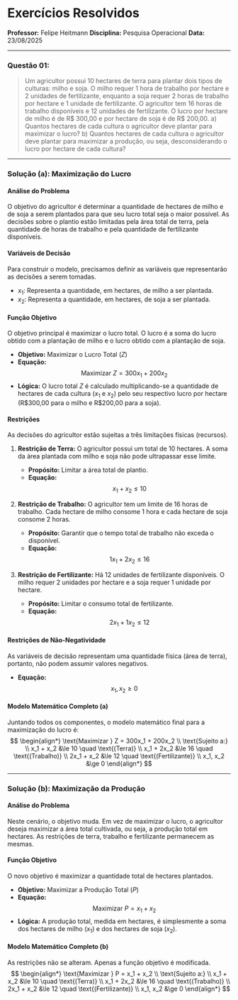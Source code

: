 # Exercícios Resolvidos
**Professor:** Felipe Heitmann
**Disciplina:** Pesquisa Operacional
**Data:** 23/08/2025
***
### Questão 01:
> Um agricultor possui 10 hectares de terra para plantar dois tipos de culturas: milho e soja. O milho requer 1 hora de trabalho por hectare e 2 unidades de fertilizante, enquanto a soja requer 2 horas de trabalho por hectare e 1 unidade de fertilizante. O agricultor tem 16 horas de trabalho disponíveis e 12 unidades de fertilizante. O lucro por hectare de milho é de R$ 300,00 e por hectare de soja é de R$ 200,00.
> a) Quantos hectares de cada cultura o agricultor deve plantar para maximizar o lucro?
> b) Quantos hectares de cada cultura o agricultor deve plantar para maximizar a produção, ou seja, desconsiderando o lucro por hectare de cada cultura?

---
### **Solução (a): Maximização do Lucro**

#### **Análise do Problema**
O objetivo do agricultor é determinar a quantidade de hectares de milho e de soja a serem plantados para que seu lucro total seja o maior possível. As decisões sobre o plantio estão limitadas pela área total de terra, pela quantidade de horas de trabalho e pela quantidade de fertilizante disponíveis.

#### **Variáveis de Decisão**
Para construir o modelo, precisamos definir as variáveis que representarão as decisões a serem tomadas.
* $x_1$: Representa a quantidade, em hectares, de milho a ser plantada.
* $x_2$: Representa a quantidade, em hectares, de soja a ser plantada.

#### **Função Objetivo**
O objetivo principal é maximizar o lucro total. O lucro é a soma do lucro obtido com a plantação de milho e o lucro obtido com a plantação de soja.

* **Objetivo:** Maximizar o Lucro Total ($Z$)
* **Equação:**
    $$
    \text{Maximizar } Z = 300x_1 + 200x_2
    $$
* **Lógica:** O lucro total $Z$ é calculado multiplicando-se a quantidade de hectares de cada cultura ($x_1$ e $x_2$) pelo seu respectivo lucro por hectare (R\$300,00 para o milho e R\$200,00 para a soja).

#### **Restrições**
As decisões do agricultor estão sujeitas a três limitações físicas (recursos).

1.  **Restrição de Terra:** O agricultor possui um total de 10 hectares. A soma da área plantada com milho e soja não pode ultrapassar esse limite.
    * **Propósito:** Limitar a área total de plantio.
    * **Equação:**
        $$
        x_1 + x_2 \le 10
        $$

2.  **Restrição de Trabalho:** O agricultor tem um limite de 16 horas de trabalho. Cada hectare de milho consome 1 hora e cada hectare de soja consome 2 horas.
    * **Propósito:** Garantir que o tempo total de trabalho não exceda o disponível.
    * **Equação:**
        $$
        1x_1 + 2x_2 \le 16
        $$

3.  **Restrição de Fertilizante:** Há 12 unidades de fertilizante disponíveis. O milho requer 2 unidades por hectare e a soja requer 1 unidade por hectare.
    * **Propósito:** Limitar o consumo total de fertilizante.
    * **Equação:**
        $$
        2x_1 + 1x_2 \le 12
        $$

#### **Restrições de Não-Negatividade**
As variáveis de decisão representam uma quantidade física (área de terra), portanto, não podem assumir valores negativos.

* **Equação:**
    $$
    x_1, x_2 \ge 0
    $$

#### **Modelo Matemático Completo (a)**
Juntando todos os componentes, o modelo matemático final para a maximização do lucro é:
$$
\begin{align*}
\text{Maximizar } Z = 300x_1 + 200x_2 \\
\text{Sujeito a:} \\
x_1 + x_2 &\le 10 \quad \text{(Terra)} \\
x_1 + 2x_2 &\le 16 \quad \text{(Trabalho)} \\
2x_1 + x_2 &\le 12 \quad \text{(Fertilizante)} \\
x_1, x_2 &\ge 0
\end{align*}
$$

---
### **Solução (b): Maximização da Produção**

#### **Análise do Problema**
Neste cenário, o objetivo muda. Em vez de maximizar o lucro, o agricultor deseja maximizar a área total cultivada, ou seja, a produção total em hectares. As restrições de terra, trabalho e fertilizante permanecem as mesmas.

#### **Função Objetivo**
O novo objetivo é maximizar a quantidade total de hectares plantados.

* **Objetivo:** Maximizar a Produção Total ($P$)
* **Equação:**
    $$
    \text{Maximizar } P = x_1 + x_2
    $$
* **Lógica:** A produção total, medida em hectares, é simplesmente a soma dos hectares de milho ($x_1$) e dos hectares de soja ($x_2$).

#### **Modelo Matemático Completo (b)**
As restrições não se alteram. Apenas a função objetivo é modificada.
$$
\begin{align*}
\text{Maximizar } P = x_1 + x_2 \\
\text{Sujeito a:} \\
x_1 + x_2 &\le 10 \quad \text{(Terra)} \\
x_1 + 2x_2 &\le 16 \quad \text{(Trabalho)} \\
2x_1 + x_2 &\le 12 \quad \text{(Fertilizante)} \\
x_1, x_2 &\ge 0
\end{align*}
$$